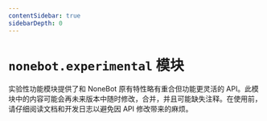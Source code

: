 ```yaml
---
contentSidebar: true
sidebarDepth: 0
---
```


# `nonebot.experimental` 模块 <Badge text="1.8.0+"/>

实验性功能模块提供了和 NoneBot 原有特性略有重合但功能更灵活的 API。此模块中的内容可能会再未来版本中随时修改，合并，并且可能缺失注释。在使用前，请仔细阅读文档和开发日志以避免因 API 修改带来的麻烦。